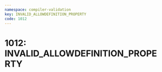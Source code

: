 ```yaml
---
namespace: compiler-validation
key: INVALID_ALLOWDEFINITION_PROPERTY
code: 1012
---
```


# 1012: INVALID_ALLOWDEFINITION_PROPERTY
